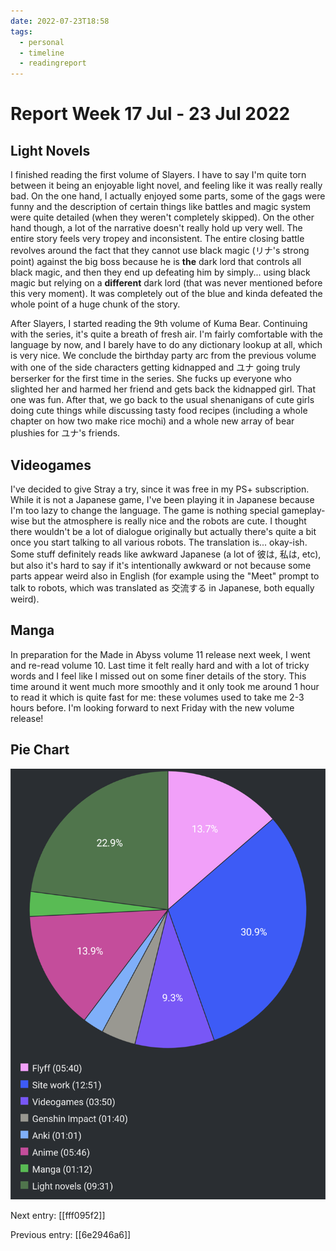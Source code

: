 ```yaml
---
date: 2022-07-23T18:58
tags:
  - personal
  - timeline
  - readingreport
---
```


# Report Week 17 Jul - 23 Jul 2022

## Light Novels

I finished reading the first volume of Slayers. I have to say I'm quite torn
between it being an enjoyable light novel, and feeling like it was really really
bad. On the one hand, I actually enjoyed some parts, some of the gags were
funny and the description of certain things like battles and magic system were
quite detailed (when they weren't completely skipped). On the other hand though,
a lot of the narrative doesn't really hold up very well. The entire story feels
very tropey and inconsistent. The entire closing battle revolves around the
fact that they cannot use black magic (リナ's strong point) against the big boss
because he is **the** dark lord that controls all black magic, and then they end
up defeating him by simply... using black magic but relying on a **different**
dark lord (that was never mentioned before this very moment). It was completely
out of the blue and kinda defeated the whole point of a huge chunk of the story.

After Slayers, I started reading the 9th volume of Kuma Bear. Continuing with
the series, it's quite a breath of fresh air. I'm fairly comfortable with the
language by now, and I barely have to do any dictionary lookup at all, which is
very nice. We conclude the birthday party arc from the previous volume with one
of the side characters getting kidnapped and ユナ going truly berserker for the
first time in the series. She fucks up everyone who slighted her and harmed her
friend and gets back the kidnapped girl. That one was fun. After that, we go
back to the usual shenanigans of cute girls doing cute things while discussing
tasty food recipes (including a whole chapter on how two make rice mochi) and
a whole new array of bear plushies for ユナ's friends.

## Videogames

I've decided to give Stray a try, since it was free in my PS+ subscription.
While it is not a Japanese game, I've been playing it in Japanese because I'm
too lazy to change the language. The game is nothing special gameplay-wise but
the atmosphere is really nice and the robots are cute. I thought there wouldn't
be a lot of dialogue originally but actually there's quite a bit once you start
talking to all various robots. The translation is... okay-ish. Some stuff
definitely reads like awkward Japanese (a lot of 彼は, 私は, etc), but also it's
hard to say if it's intentionally awkward or not because some parts appear weird
also in English (for example using the "Meet" prompt to talk to robots, which
was translated as 交流する in Japanese, both equally weird).

## Manga

In preparation for the Made in Abyss volume 11 release next week, I went and
re-read volume 10. Last time it felt really hard and with a lot of tricky words
and I feel like I missed out on some finer details of the story. This time
around it went much more smoothly and it only took me around 1 hour to read
it which is quite fast for me: these volumes used to take me 2-3 hours before.
I'm looking forward to next Friday with the new volume release!

## Pie Chart

![Report](./static/reports/2022-07-23.png)

Next entry: [[fff095f2]]

Previous entry: [[6e2946a6]]

